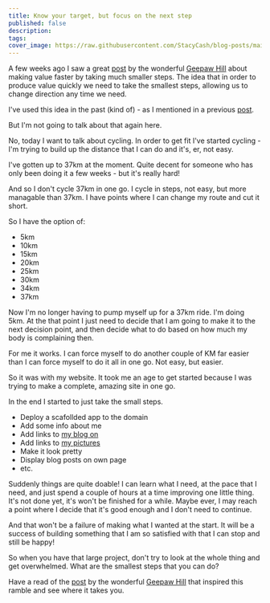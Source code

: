 ```yaml
---
title: Know your target, but focus on the next step
published: false
description: 
tags: 
cover_image: https://raw.githubusercontent.com/StacyCash/blog-posts/main/agile/2021/MMMST/cover-image.jpg
---
```


A few weeks ago I saw a great [post](https://www.geepawhill.org/2021/09/29/many-more-much-smaller-steps-first-sketch/) by the wonderful [Geepaw Hill](https://twitter.com/GeePawHill) about making value faster by taking much smaller steps. The idea that in order to produce value quickly we need to take the smallest steps, allowing us to change direction any time we need.

I've used this idea in the past (kind of) - as I mentioned in a previous [post](https://dev.to/stacy_cash/my-best-sprint-reviews-18bb).

But I'm not going to talk about that again here.

No, today I want to talk about cycling. In order to get fit I've started cycling - I'm trying to build up the distance that I can do and it's, er, not easy.

I've gotten up to 37km at the moment. Quite decent for someone who has only been doing it a few weeks - but it's really hard!

And so I don't cycle 37km in one go. I cycle in steps, not easy, but more managable than 37km. I have points where I can change my route and cut it short.

So I have the option of:

* 5km
* 10km
* 15km
* 20km
* 25km
* 30km
* 34km
* 37km

Now I'm no longer having to pump myself up for a 37km ride. I'm doing 5km. At the that point I just need to decide that I am going to make it to the next decision point, and then decide what to do based on how much my body is complaining then. 

For me it works. I can force myself to do another couple of KM far easier than I can force myself to do it all in one go. Not easy, but easier.

So it was with my website. It took me an age to get started because I was trying to make a complete, amazing site in one go.

In the end I started to just take the small steps.

* Deploy a scafollded app to the domain
* Add some info about me
* Add links to [my blog on](https://dev.to/stacy_cash)
* Add links to [my pictures](https://picturesinpassing.wordpress.com/)
* Make it look pretty
* Display blog posts on own page
* etc.

Suddenly things are quite doable! I can learn what I need, at the pace that I need, and just spend a couple of hours at a time improving one little thing. It's not done yet, it's won't be finished for a while. Maybe ever, I may reach a point where I decide that it's good enough and I don't need to continue. 

And that won't be a failure of making what I wanted at the start. It will be a success of building something that I am so satisfied with that I can stop and still be happy!

So when you have that large project, don't try to look at the whole thing and get overwhelmed. What are the smallest steps that you can do?

Have a read of the [post](https://www.geepawhill.org/2021/09/29/many-more-much-smaller-steps-first-sketch/) by the wonderful [Geepaw Hill](https://twitter.com/GeePawHill) that inspired this ramble and see where it takes you.
